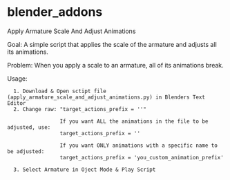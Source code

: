 # blender_addons

Apply Armature Scale And Adjust Animations


Goal: A simple script that applies the scale of the armature and adjusts all its animations.

Problem: When you apply a scale to an armature, all of its animations break.

Usage:

      1. Download & Open sctipt file (apply_armature_scale_and_adjust_animations.py) in Blenders Text Editor
      2. Change raw: "target_actions_prefix = ''"   
                     
                     If you want ALL the animations in the file to be adjusted, use:
                     target_actions_prefix = ''   
                      
                     If you want ONLY animations with a specific name to be adjusted:
                     target_actions_prefix = 'you_custom_animation_prefix'
                     
      3. Select Armature in Oject Mode & Play Script
